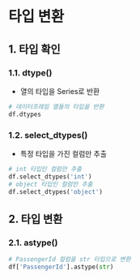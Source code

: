 # 타입 변환
## 1. 타입 확인
### 1.1. dtype()
- 열의 타입을 Series로 반환
```python
# 데이터프레임 열들의 타입을 반환
df.dtypes
```
### 1.2. select_dtypes()
- 특정 타입을 가진 컬럼만 추출
```python
# int 타입인 컬럼만 추출
df.select_dtypes('int')
# object 타입인 컬럼만 추출
df.select_dtypes('object')
```
## 2. 타입 변환
### 2.1. astype()
```python
# PassengerId 컬럼을 str 타입으로 변환
df['PassengerId'].astype(str)